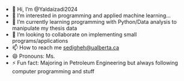 - 👋 Hi, I’m @Yaldaizadi2024
- 👀 I’m interested in programming and applied machine learning...
- 🌱 I’m currently learning programming with Python/Data analysis to manipulate my thesis data
- 💞️ I’m looking to collaborate on implementing small programs/applications
- 📫 How to reach me sedigheh@ualberta.ca
- 😄 Pronouns: Ms.
- ⚡ Fun fact: Majoring in Petroleum Engineering but always following computer programming and stuff

<!---
Yaldaizadi2024/Yaldaizadi2024 is a ✨ special ✨ repository because its `README.md` (this file) appears on your GitHub profile.
You can click the Preview link to take a look at your changes.
--->
